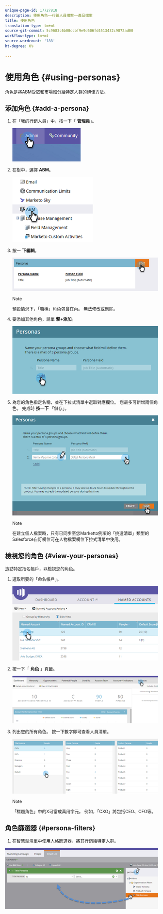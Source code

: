 ```yaml
---
unique-page-id: 17727818
description: 使用角色——行銷人員檔案——產品檔案
title: 使用角色
translation-type: tm+mt
source-git-commit: 5c9683c6b00ccbf9e9d606fd4513432c9872ad00
workflow-type: tm+mt
source-wordcount: '188'
ht-degree: 0%

---
```



# 使用角色 {#using-personas}

角色是將ABM受眾和市場細分給特定人群的絕佳方法。

## 添加角色 {#add-a-persona}

1. 在「我的行銷人員」中，按一下「 **管理員**」。

   ![](assets/one.png)

1. 在樹中，選擇 **ABM**。

   ![](assets/two.png)

1. 按一 **下編輯**。

   ![](assets/three.png)

   >[!NOTE]
   >
   >預設情況下，「職稱」角色包含在內。 無法修改或刪除。

1. 要添加其他角色，請單 **擊+添加**。

   ![](assets/four.png)

1. 為您的角色指定名稱，並在下拉式清單中選取對應欄位。 您最多可新增兩個角色。 完成時 **按一下** 「儲存」。

   ![](assets/five.png)

   >[!NOTE]
   >
   >在建立個人檔案時，只有已同步至您Marketto例項的「挑選清單」類型的Salesforce自訂欄位可在人物檔案欄位下拉式清單中使用。

## 檢視您的角色 {#view-your-personas}

造訪特定指名帳戶，以檢視您的角色。

1. 選取所要的「命名帳戶」。

   ![](assets/one-a.png)

1. 按一下「 **角色** 」頁籤。

   ![](assets/two-a.png)

1. 列出您的所有角色。 按一下數字即可查看人員清單。

   ![](assets/three-a.png)

   >[!NOTE]
   >
   >「標題角色」中的X可當成萬用字元。 例如，「CXO」將包括CEO、CFO等。

## 角色篩選器 {#persona-filters}

1. 在智慧型清單中使用人格篩選器，將其行銷給特定人群。

![](assets/one-b.png)

